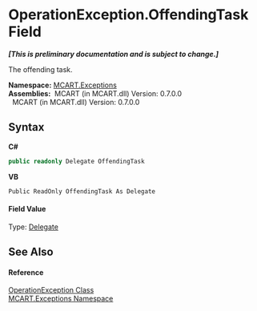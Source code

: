 # OperationException.OffendingTask Field
 _**\[This is preliminary documentation and is subject to change.\]**_

The offending task.

**Namespace:**&nbsp;<a href="36e6166c-cb29-ee06-1b8a-ebc61fae7b0a">MCART.Exceptions</a><br />**Assemblies:**&nbsp;&nbsp;MCART (in MCART.dll) Version: 0.7.0.0<br />&nbsp;&nbsp;MCART (in MCART.dll) Version: 0.7.0.0<br />

## Syntax

**C#**<br />
``` C#
public readonly Delegate OffendingTask
```

**VB**<br />
``` VB
Public ReadOnly OffendingTask As Delegate
```


#### Field Value
Type: <a href="http://msdn2.microsoft.com/es-es/library/y22acf51" target="_blank">Delegate</a>

## See Also


#### Reference
<a href="00bc55f3-ed25-bb88-4f5f-d28203a28f40">OperationException Class</a><br /><a href="36e6166c-cb29-ee06-1b8a-ebc61fae7b0a">MCART.Exceptions Namespace</a><br />